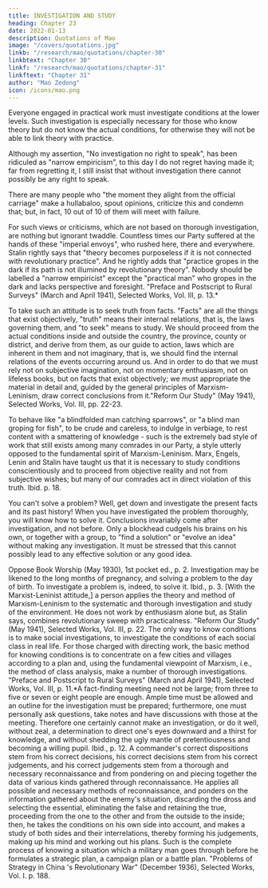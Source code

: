 ```yaml
---
title: INVESTIGATION AND STUDY
heading: Chapter 23
date: 2022-01-13
description: Quotations of Mao
image: "/covers/quotations.jpg"
linkb: "/research/mao/quotations/chapter-30"
linkbtext: "Chapter 30"
linkf: "/research/mao/quotations/chapter-31"
linkftext: "Chapter 31"
author: "Mao Zedong"
icon: /icons/mao.png
---
```



Everyone engaged in practical work must investigate conditions at the lower levels. Such investigation is especially necessary for those who know theory but do not know the actual conditions, for otherwise they will not be able to link theory with practice. 

Although my assertion, "No investigation no right to speak", has been ridiculed as "narrow empiricism", to this day I do not regret having made it; far from regretting it, I still insist that without investigation there cannot possibly be any right to speak. 

There are many people who "the moment they alight from the official carriage" make a
hullabaloo, spout opinions, criticize this and condemn that; but, in fact, 10 out of 10 of them will meet with failure. 

For such views or criticisms, which are not based on thorough investigation, are nothing but ignorant twaddle. Countless times our Party suffered at the hands of these "imperial envoys",
who rushed here, there and everywhere. Stalin rightly says that "theory
becomes purposeless if it is not connected with revolutionary practice". And
he rightly adds that "practice gropes in the dark if its path is not illumined by
revolutionary theory". Nobody should be labelled a "narrow empiricist"
except the "practical man" who gropes in the dark and lacks perspective and
foresight.
"Preface and Postscript to Rural Surveys" (March and April 1941), Selected Works,
Vol. III, p. 13.*

To take such an attitude is to seek truth from facts. "Facts" are all the things
that exist objectively, "truth" means their internal relations, that is, the laws
governing them, and "to seek" means to study. We should proceed from the
actual conditions inside and outside the country, the province, county or
district, and derive from them, as our guide to action, laws which are inherent
in them and not imaginary, that is, we should find the internal relations of the
events occurring around us. And in order to do that we must rely not on
subjective imagination, not on momentary enthusiasm, not on lifeless books,
but on facts that exist objectively; we must appropriate the material in detail
and, guided by the general principles of Marxism-Leninism, draw correct
conclusions from it."Reform Our Study" (May 1941), Selected Works, Vol. III, pp. 22-23.

To behave like "a blindfolded man catching sparrows", or "a blind man
groping for fish", to be crude and careless, to indulge in verbiage, to rest
content with a smattering of knowledge - such is the extremely bad style of
work that still exists among many comrades in our Party, a style utterly
opposed to the fundamental spirit of Marxism-Leninism. Marx, Engels, Lenin
and Stalin have taught us that it is necessary to study conditions
conscientiously and to proceed from objective reality and not from subjective
wishes; but many of our comrades act in direct violation of this truth.
Ibid. p. 18.

You can't solve a problem? Well, get down and investigate the present facts
and its past history! When you have investigated the problem thoroughly, you
will know how to solve it. Conclusions invariably come after investigation,
and not before. Only a blockhead cudgels his brains on his own, or together
with a group, to "find a solution" or "evolve an idea" without making any
investigation. It must be stressed that this cannot possibly lead to any
effective solution or any good idea.

Oppose Book Worship (May 1930), 1st pocket ed., p. 2.
Investigation may be likened to the long months of pregnancy, and solving a
problem to the day of birth. To investigate a problem is, indeed, to solve it.
Ibid., p. 3.
[With the Marxist-Leninist attitude,] a person applies the theory and method
of Marxism-Leninism to the systematic and thorough investigation and study
of the environment. He does not work by enthusiasm alone but, as Stalin
says, combines revolutionary sweep with practicalness.
"Reform Our Study" (May 1941), Selected Works, Vol. III, p. 22.
The only way to know conditions is to make social investigations, to
investigate the conditions of each social class in real life. For those charged
with directing work, the basic method for knowing conditions is to
concentrate on a few cities and villages according to a plan and, using the
fundamental viewpoint of Marxism, i.e., the method of class analysis, make a
number of thorough investigations.
"Preface and Postscript to Rural Surveys" (March and April 1941), Selected Works,
Vol. III, p. 11.*A fact-finding meeting need not be large; from three to five or seven or eight
people are enough. Ample time must be allowed and an outline for the
investigation must be prepared; furthermore, one must personally ask
questions, take notes and have discussions with those at the meeting.
Therefore one certainly cannot make an investigation, or do it well, without
zeal, a determination to direct one's eyes downward and a thirst for
knowledge, and without shedding the ugly mantle of pretentiousness and
becoming a willing pupil.
Ibid., p. 12.
A commander's correct dispositions stem from his correct decisions, his
correct decisions stem from his correct judgements, and his correct
judgements stem from a thorough and necessary reconnaissance and from
pondering on and piecing together the data of various kinds gathered through
reconnaissance. He applies all possible and necessary methods of
reconnaissance, and ponders on the information gathered about the enemy's
situation, discarding the dross and selecting the essential, eliminating the
false and retaining the true, proceeding from the one to the other and from the
outside to the inside; then, he takes the conditions on his own side into
account, and makes a study of both sides and their interrelations, thereby
forming his judgements, making up his mind and working out his plans. Such
is the complete process of knowing a situation which a military man goes
through before he formulates a strategic plan, a campaign plan or a battle
plan.
"Problems of Strategy in China 's Revolutionary War" (December 1936), Selected
Works, Vol. I. p. 188.

